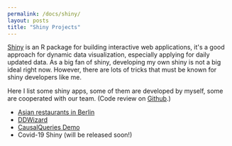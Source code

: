 ```yaml
---
permalink: /docs/shiny/
layout: posts
title: "Shiny Projects"
---
```


[Shiny](https://shiny.rstudio.com/) is an R package for building interactive web applications, it's a good approach for dynamic data visualization, especially applying 
for daily updated data. As a big fan of shiny, developing my own shiny is not a big ideal right now. However, there are lots of tricks that must be known for shiny developers like me.

Here I list some shiny apps, some of them are developed by myself, some are cooperated with our team. (Code review on [Github](https://github.com/sisi-huang).)

- [Asian restaurants in Berlin](https://sisihuang.shinyapps.io/interactivemap/)
- [DDWizard](https://eos.wzb.eu/ipi/DDWizard/)
- [CausalQueries Demo](https://eos.wzb.eu/ipi/CausalQueries/)
- Covid-19 Shiny (will be released soon!)



